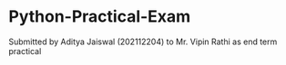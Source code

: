 # Python-Practical-Exam
Submitted by Aditya Jaiswal (202112204) to Mr. Vipin Rathi as end term practical
